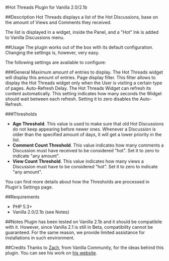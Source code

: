 #Hot Threads Plugin for Vanilla 2.0/2.1b

##Description
Hot Threads displays a list of the Hot Discussions, base on the amount of Views and Comments they received.

The list is displayed in a widget, inside the Panel, and a "Hot" lnk is added to Vanilla Discussions menu.

##Usage
The plugin works out of the box with its default configuration. Changing the settings is, however, very easy.

The following settings are available to configure:

###General
Maximum amount of entries to display. The Hot Threads widget will display this amount of entries.
Page display filter. This filter allows to display the Hot Threads widget only when the User is visiting a certain type of pages.
Auto-Refresh Delay. The Hot Threads Widget can refresh its content automatically. This setting indicates how many seconds the Widget should wait between each refresh. Setting it to zero disables the Auto-Refresh.

###Thresholds
* **Age Threshold**. This value is used to make sure that old Hot Discussions do not keep appearing before newer ones. Whenever a Discussion is older than the specified amount of days, it will get a lower priority in the list.
* **Comment Count Threshold**. This value indicates how many comments a Discussion must have received to be considered "hot". Set it to zero to indicate "any amount".
* **View Count Threshold**. This value indicates how many views a Discussion must have to be considered "hot". Set it to zero to indicate "any amount".

You can find more details about how the Thresholds are processed in Plugin's Settings page.

##Requirements

* PHP 5.3+
* Vanilla 2.0/2.1b (see Notes)

##Notes
Plugin has been tested on Vanilla 2.1b and it should be compatibile with it. However, since Vanilla 2.1 is still in Beta, compatibility cannot be guaranteed. For the same reason, we provide limited assistance for installations in such environment.

##Credits
Thanks to [Zach](http://vanillaforums.org/profile/38268/hgtonight), from Vanilla Community, for the ideas behind this plugin. You can see his work on [his website](http://www.daklutz.com/).
